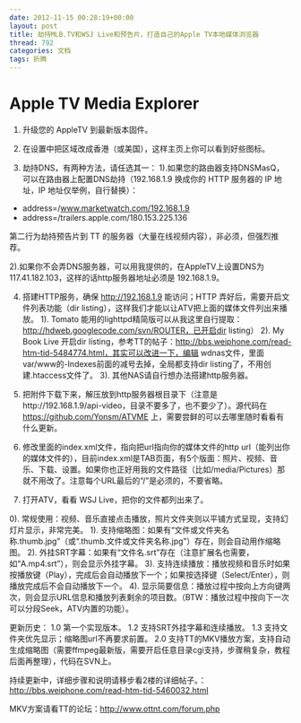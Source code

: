 ```yaml
---
date: 2012-11-15 00:28:19+00:00
layout: post
title: 劫持MLB.TV和WSJ Live和预告片，打造自己的Apple TV本地媒体浏览器
thread: 792
categories: 文档
tags: 折腾
---
```

Apple TV Media Explorer
=====


1. 升级您的 AppleTV 到最新版本固件。

2. 在设置中把区域改成香港（或美国），这样主页上你可以看到好些图标。

3. 劫持DNS，有两种方法，请任选其一：
1).如果您的路由器支持DNSMasQ，可以在路由器上配置DNS劫持（192.168.1.9 换成你的 HTTP 服务器的 IP 地址，IP 地址仅举例，自行替换）：

* address=/www.marketwatch.com/192.168.1.9
* address=/trailers.apple.com/180.153.225.136

第二行为劫持预告片到 TT 的服务器（大量在线视频内容），非必须，但强烈推荐。

2).如果你不会弄DNS服务器，可以用我提供的，在AppleTV上设置DNS为117.41.182.103，这样的话http服务器地址必须是 192.168.1.9。

4. 搭建HTTP服务，确保 http://192.168.1.9 能访问；HTTP 弄好后，需要开启文件列表功能（dir listing），这样我们才能以让ATV把上面的媒体文件列出来播放。
1). Tomato 能用的lighttpd精简版可以从我这里自行提取：http://hdweb.googlecode.com/svn/ROUTER，已开启dir listing）
2). My Book Live 开启dir listing，参考TT的帖子：http://bbs.weiphone.com/read-htm-tid-5484774.html，其实可以改进一下，编辑 wdnas文件，里面var/www的-Indexes前面的减号去掉，全局都支持dir listing了，不用创建.htaccess文件了。
3). 其他NAS请自行想办法搭建http服务器。

5. 把附件下载下来，解压放到http服务器根目录下（注意是http://192.168.1.9/api-video，目录不要多了，也不要少了）。源代码在 https://github.com/Yonsm/ATVME 上，需要尝鲜的可以去哪里随时看看有什么更新。

6. 修改里面的index.xml文件，指向把url指向你的媒体文件的http url（能列出你的媒体文件的），目前index.xml是TAB页面，有5个版面：照片、视频、音乐、下载、设置。如果你也正好用我的文件路径（比如/media/Pictures）那就不用改了。注意每个URL最后的“/”是必须的，不要省略。

7. 打开ATV，看看 WSJ Live，把你的文件都列出来了。

0). 常规使用：视频、音乐直接点击播放，照片文件夹则以平铺方式呈现，支持幻灯片显示，非常完美。
1). 支持缩略图：如果有“文件或文件夹名称.thumb.jpg”（或“.thumb.文件或文件夹名称.jpg”）存在，则会自动用作缩略图。
2). 外挂SRT字幕：如果有“文件名.srt”存在（注意扩展名也需要，如“A.mp4.srt”），则会显示外挂字幕。
3). 支持连续播放：播放视频和音乐时如果按播放键（Play），完成后会自动播放下一个；如果按选择键（Select/Enter），则播放完成后不会自动播放下一个。
4). 显示简要信息：播放过程中按向上方向键两次，则会显示URL信息和播放列表剩余的项目数。（BTW：播放过程中按向下一次可以分段Seek，ATV内置的功能）。


更新历史：
  1.0  第一个实现版本。
  1.2  支持SRT外挂字幕和连续播放。
  1.3  支持文件夹优先显示；缩略图url不再要求前置。
  2.0 支持TT的MKV播放方案，支持自动生成缩略图（需要ffmpeg最新版，需要开启任意目录cgi支持，步骤稍复杂，教程后面再整理），代码在SVN上。


持续更新中，详细步骤和说明请移步看2楼的详细帖子。：http://bbs.weiphone.com/read-htm-tid-5460032.html

MKV方案请看TT的论坛：http://www.ottnt.com/forum.php
